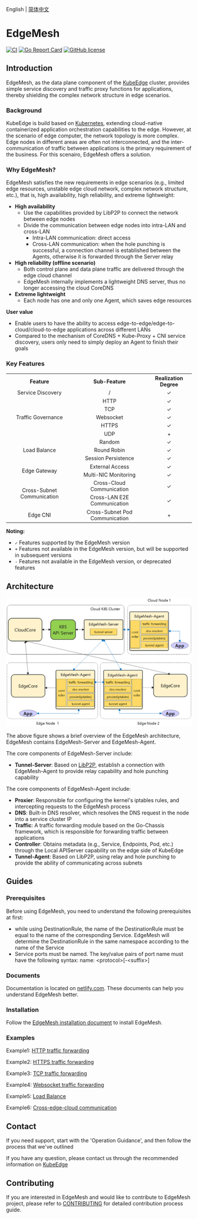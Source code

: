 English | [简体中文](./README_zh.md)

# EdgeMesh

[![CI](https://github.com/kubeedge/edgemesh/actions/workflows/main.yaml/badge.svg?branch=main)](https://github.com/kubeedge/edgemesh/actions/workflows/main.yaml)
[![Go Report Card](https://goreportcard.com/badge/github.com/kubeedge/edgemesh)](https://goreportcard.com/report/github.com/kubeedge/edgemesh)
[![GitHub license](https://img.shields.io/github/license/kubeedge/edgemesh)](https://github.com/kubeedge/edgemesh/blob/main/LICENSE)


## Introduction

EdgeMesh, as the data plane component of the [KubeEdge](https://github.com/kubeedge/kubeedge) cluster, provides simple service discovery and traffic proxy functions for applications, thereby shielding the complex network structure in edge scenarios.

### Background

KubeEdge is build based on [Kubernetes](https://github.com/kubernetes/kubernetes), extending cloud-native containerized application orchestration capabilities to the edge. However, at the scenario of edge computer, the network topology is more complex. Edge nodes in different areas are often not interconnected, and the inter-communication of traffic between applications is the primary requirement of the business. For this scenairo, EdgeMesh offers a solution.

### Why EdgeMesh?

EdgeMesh satisfies the new requirements in edge scenarios (e.g., limited edge resources, unstable edge cloud network, complex network structure, etc.), that is, high availability, high reliability, and extreme lightweight:

- **High availability**
  - Use the capabilities provided by LibP2P to connect the network between edge nodes
  - Divide the communication between edge nodes into intra-LAN and cross-LAN
    - Intra-LAN communication: direct access
    - Cross-LAN communication: when the hole punching is successful, a connection channel is established between the Agents, otherwise it is forwarded through the Server relay
- **High reliability (offline scenario)**
  - Both control plane and data plane traffic are delivered through the edge cloud channel
  - EdgeMesh internally implements a lightweight DNS server, thus no longer accessing the cloud CoreDNS
- **Extreme lightweight**
  - Each node has one and only one Agent, which saves edge resources

**User value**

- Enable users to have the ability to access edge-to-edge/edge-to-cloud/cloud-to-edge applications across different LANs
- Compared to the mechanism of CoreDNS + Kube-Proxy + CNI service discovery, users only need to simply deploy an Agent to finish their goals

### Key Features

<table align="center">
  <tr>
    <th align="center">Feature</th>
    <th align="center">Sub-Feature</th>
    <th align="center">Realization Degree</th>
  </tr>
  <tr>
    <td align="center">Service Discovery</td>
    <td align="center">/</td>
    <td align="center">✓</td>
  </tr>
  <tr>
    <td rowspan="5" align="center">Traffic Governance</td>
    <td align="center">HTTP</td>
    <td align="center">✓</td>
  </tr>
  <tr>
    <td align="center">TCP</td>
    <td align="center">✓</td>
  </tr>
  <tr>
    <td align="center">Websocket</td>
    <td align="center">✓</td>
  </tr>
  <tr>
    <td align="center">HTTPS</td>
    <td align="center">✓</td>
  </tr>
  <tr>
    <td align="center">UDP</td>
    <td align="center">+</td>
  </tr>
  <tr>
    <td rowspan="3" align="center">Load Balance</td>
    <td align="center">Random</td>
    <td align="center">✓</td>
  </tr>
  <tr>
    <td align="center">Round Robin</td>
    <td align="center">✓</td>
  </tr>
  <tr>
    <td align="center">Session Persistence</td>
    <td align="center">✓</td>
  </tr>
  <tr>
    <td rowspan="2" align="center">Edge Gateway</td>
    <td align="center">External Access</td>
    <td align="center">✓</td>
  </tr>
  <tr>
    <td align="center">Multi-NIC Monitoring</td>
    <td align="center">✓</td>
  </tr>
  <tr>
    <td rowspan="2" align="center">Cross-Subnet Communication</td>
    <td align="center">Cross-Cloud Communication</td>
    <td align="center">✓</td>
  </tr>
  <tr>
    <td align="center">Cross-LAN E2E Communication</td>
    <td align="center">✓</td>
  </tr>
  <tr>
    <td align="center">Edge CNI</td>
    <td align="center">Cross-Subnet Pod Communication</td>
    <td align="center">+</td>
  </tr>
</table>

**Noting:**

- `✓` Features supported by the EdgeMesh version
- `+` Features not available in the EdgeMesh version, but will be supported in subsequent versions
- `-` Features not available in the EdgeMesh version, or deprecated features


## Architecture

![image](./docs/.vuepress/public/images/advanced/em-arch.png)

The above figure shows a brief overview of the EdgeMesh architecture, EdgeMesh contains EdgeMesh-Server and EdgeMesh-Agent.

The core components of EdgeMesh-Server include:

- **Tunnel-Server**: Based on [LibP2P](https://github.com/libp2p/go-libp2p), establish a connection with EdgeMesh-Agent to provide relay capability and hole punching capability

The core components of EdgeMesh-Agent include:

- **Proxier**: Responsible for configuring the kernel's iptables rules, and intercepting requests to the EdgeMesh process
- **DNS**: Built-in DNS resolver, which resolves the DNS request in the node into a service cluster IP
- **Traffic**: A traffic forwarding module based on the Go-Chassis framework, which is responsible for forwarding traffic between applications
- **Controller**: Obtains metadata (e.g., Service, Endpoints, Pod, etc.) through the Local APIServer capability on the edge side of KubeEdge
- **Tunnel-Agent**: Based on LibP2P, using relay and hole punching to provide the ability of communicating across subnets


## Guides

### Prerequisites
Before using EdgeMesh, you need to understand the following prerequisites at first:

- while using DestinationRule, the name of the DestinationRule must be equal to the name of the corresponding Service. EdgeMesh will determine the DestinationRule in the same namespace according to the name of the Service
- Service ports must be named. The key/value pairs of port name must have the following syntax: name: \<protocol>[-\<suffix>]

### Documents
Documentation is located on [netlify.com](https://edgemesh.netlify.app/). These documents can help you understand EdgeMesh better.

### Installation
Follow the [EdgeMesh installation document](https://edgemesh.netlify.app/guide/getting-started.html) to install EdgeMesh.

### Examples
Example1: [HTTP traffic forwarding](https://edgemesh.netlify.app/guide/test-case.html#http)

Example2: [HTTPS traffic forwarding](https://edgemesh.netlify.app/guide/test-case.html#https)

Example3: [TCP traffic forwarding](https://edgemesh.netlify.app/guide/test-case.html#tcp)

Example4: [Websocket traffic forwarding](https://edgemesh.netlify.app/guide/test-case.html#websocket)

Example5: [Load Balance](https://edgemesh.netlify.app/guide/test-case.html#load-balance)

Example6: [Cross-edge-cloud communication](https://edgemesh.netlify.app/guide/test-case.html#cross-edge-cloud)


## Contact

If you need support, start with the 'Operation Guidance', and then follow the process that we've outlined

If you have any question, please contact us through the recommended information on [KubeEdge](https://github.com/kubeedge/kubeedge#contact)


## Contributing
If you are interested in EdgeMesh and would like to contribute to EdgeMesh project, please refer to [CONTRIBUTING](./CONTRIBUTING.md) for detailed contribution process guide.
